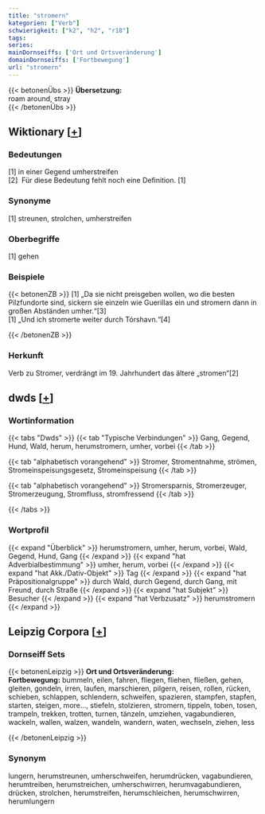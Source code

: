 ```yaml
---
title: "stromern"
kategorien: ["Verb"]
schwierigkeit: ["k2", "h2", "r18"]
tags:
series:
mainDornseiffs: ['Ort und Ortsveränderung']
domainDornseiffs: ['Fortbewegung']
url: "stromern"
---
```


{{< betonenÜbs >}}
**Übersetzung:**  
roam around, stray  
{{< /betonenÜbs >}}

## Wiktionary [[+](https://de.wiktionary.org/wiki/stromern)]

### Bedeutungen
[1] in einer Gegend umherstreifen  
[2]  Für diese Bedeutung fehlt noch eine Definition. [1]  

### Synonyme
[1] streunen, strolchen, umherstreifen  

### Oberbegriffe
[1] gehen  

### Beispiele
{{< betonenZB >}}
[1] „Da sie nicht preisgeben wollen, wo die besten Pilzfundorte sind, sickern sie einzeln wie Guerillas ein und stromern dann in großen Abständen umher.“[3]  
[1] „Und ich stromerte weiter durch Tórshavn.“[4]  

{{< /betonenZB >}}
### Herkunft
Verb zu Stromer, verdrängt im 19. Jahrhundert das ältere „stromen“[2]  



## dwds [[+](https://www.dwds.de/wb/stromern)]

### Wortinformation
{{< tabs "Dwds" >}}
{{< tab "Typische Verbindungen" >}}
Gang, Gegend, Hund, Wald, herum, herumstromern, umher, vorbei
{{< /tab >}}

{{< tab "alphabetisch vorangehend" >}}
Stromer, Stromentnahme, strömen, Stromeinspeisungsgesetz, Stromeinspeisung
{{< /tab >}}

{{< tab "alphabetisch vorangehend" >}}
Stromersparnis, Stromerzeuger, Stromerzeugung, Stromfluss, stromfressend
{{< /tab >}}

{{< /tabs >}}

### Wortprofil
{{< expand "Überblick" >}} herumstromern, umher, herum, vorbei, Wald, Gegend, Hund, Gang {{< /expand >}}
{{< expand "hat Adverbialbestimmung" >}} umher, herum, vorbei {{< /expand >}}
{{< expand "hat Akk./Dativ-Objekt" >}} Tag {{< /expand >}}
{{< expand "hat Präpositionalgruppe" >}} durch Wald, durch Gegend, durch Gang, mit Freund, durch Straße {{< /expand >}}
{{< expand "hat Subjekt" >}} Besucher {{< /expand >}}
{{< expand "hat Verbzusatz" >}} herumstromern {{< /expand >}}

## Leipzig Corpora [[+](https://corpora.uni-leipzig.de/en/res?word=stromern&corpusId=deu_newscrawl-public_2018)]

### Dornseiff Sets
{{< betonenLeipzig >}}
**Ort und Ortsveränderung:**  
**Fortbewegung:** bummeln, eilen, fahren, fliegen, fliehen, fließen, gehen, gleiten, gondeln, irren, laufen, marschieren, pilgern, reisen, rollen, rücken, schieben, schlappen, schlendern, schweifen, spazieren, stampfen, stapfen, starten, steigen, more..., stiefeln, stolzieren, stromern, tippeln, toben, tosen, trampeln, trekken, trotten, turnen, tänzeln, umziehen, vagabundieren, wackeln, wallen, walzen, wandeln, wandern, waten, wechseln, ziehen, less  

{{< /betonenLeipzig >}}

### Synonym
lungern, herumstreunen, umherschweifen, herumdrücken, vagabundieren, herumtreiben, herumstreichen, umherschwirren, herumvagabundieren, drücken, strolchen, herumstreifen, herumschleichen, herumschwirren, herumlungern


